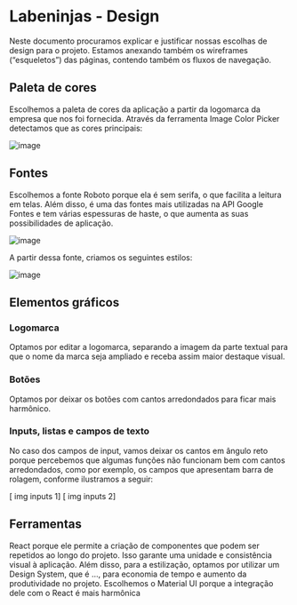 # Labeninjas - Design

Neste documento procuramos explicar e justificar nossas escolhas de design para o projeto. Estamos anexando também os wireframes (“esqueletos”) das páginas, contendo também os fluxos de navegação.

## Paleta de cores

Escolhemos a paleta de cores da aplicação a partir da logomarca da empresa que nos foi fornecida. Através da ferramenta Image Color Picker detectamos que as cores principais:

![image](https://user-images.githubusercontent.com/42283687/135150785-7fe58d64-a128-4d37-885f-94a4c8f16b2b.png)


## Fontes

Escolhemos a fonte Roboto porque ela é sem serifa, o que facilita a leitura em telas. Além disso, é uma das fontes mais utilizadas na API Google Fontes e tem várias espessuras de haste, o que aumenta as suas possibilidades de aplicação.

![image](https://user-images.githubusercontent.com/42283687/135151219-f664e45c-3811-4aff-be30-564245b00e7d.png)


A partir dessa fonte, criamos os seguintes estilos:

![image](https://user-images.githubusercontent.com/42283687/135151399-f9fc85b8-7c37-4a39-bc3b-a8daccaefaad.png)


## Elementos gráficos



### Logomarca

Optamos por editar a logomarca, separando a imagem da parte textual para que o nome da marca seja ampliado e receba assim maior destaque visual.

### Botões

Optamos por deixar os botões com cantos arredondados para ficar mais harmônico.

### Inputs, listas e campos de texto

No caso dos campos de input, vamos deixar os cantos em ângulo reto porque percebemos que algumas funções não funcionam bem com cantos arredondados, como por exemplo, os campos que apresentam barra de rolagem, conforme ilustramos a seguir:

[ img inputs 1] [ img inputs 2]

## Ferramentas
React porque ele permite a criação de componentes que podem ser repetidos ao longo do projeto. Isso garante uma unidade e consistência visual à aplicação. Além disso, para a estilização, optamos por utilizar um Design System, que é …, para economia de tempo e aumento da produtividade no projeto. Escolhemos o Material UI porque a integração dele com o React é mais harmônica
